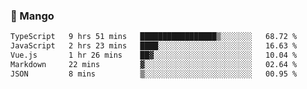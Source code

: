 ### 🥭 Mango

<!--START_SECTION:waka-->

```txt
TypeScript   9 hrs 51 mins   █████████████████▒░░░░░░░   68.72 %
JavaScript   2 hrs 23 mins   ████░░░░░░░░░░░░░░░░░░░░░   16.63 %
Vue.js       1 hr 26 mins    ██▓░░░░░░░░░░░░░░░░░░░░░░   10.04 %
Markdown     22 mins         ▓░░░░░░░░░░░░░░░░░░░░░░░░   02.64 %
JSON         8 mins          ▒░░░░░░░░░░░░░░░░░░░░░░░░   00.95 %
```

<!--END_SECTION:waka-->
